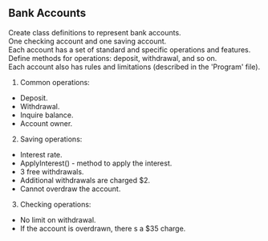 ## Bank Accounts

Create class definitions to represent bank accounts.  
One checking account and one saving account.  
Each account has a set of standard and specific operations and features.  
Define methods for operations: deposit, withdrawal, and so on.  
Each account also has rules and limitations (described in the 'Program' file).  

1. Common operations:  
- Deposit.  
- Withdrawal.  
- Inquire balance.  
- Account owner.  

2. Saving operations:   
- Interest rate.  
- ApplyInterest() - method to apply the interest.  
- 3 free withdrawals.  
- Additional withdrawals are charged $2.  
- Cannot overdraw the account.  

3. Checking operations:  
- No limit on withdrawal.  
- If the account is overdrawn, there s a $35 charge.  
